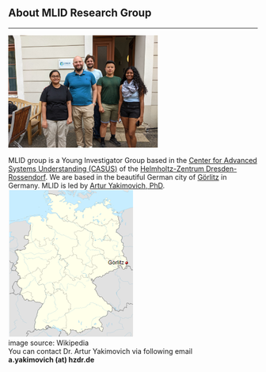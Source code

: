 ## About MLID Research Group

---
<img src="img/mlid_group.jpg?raw=true" width='60%'/>

 MLID group is a Young Investigator Group based in the <a href="https://casus.science">Center for Advanced Systems Understanding (CASUS)</a> of the <a href="https://hzdr.de">Helmholtz-Zentrum Dresden-Rossendorf</a>.  We are based in the beautiful German city of <a href="https://en.wikipedia.org/wiki/G%C3%B6rlitz">Görlitz</a> in Germany. MLID is led by <a href="https://twitter.com/ayakimovich">Artur Yakimovich, PhD</a>.
<br>
<img src="img/map.png?raw=true"/>
<br>
image source: Wikipedia
<br>
You can contact Dr. Artur Yakimovich via following email
<br>
<b>a.yakimovich (at) hzdr.de</b>
<br><br>
